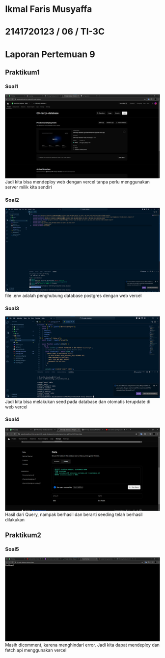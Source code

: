 # Ikmal Faris Musyaffa
# 2141720123 / 06 / TI-3C
# Laporan Pertemuan 9

## Praktikum1
### Soal1
![gambar](images/1.png)
Jadi kita bisa mendeploy web dengan vercel tanpa perlu menggunakan server milik kita sendiri

### Soal2
![gambar](images/2.png)
file .env adalah penghubung database postgres dengan web vercel

### Soal3
![gambar](images/3.png)
Jadi kita bisa melakukan seed pada database dan otomatis terupdate di web vercel

### Soal4
![gambar](images/4.png)
Hasil dari Query, nampak berhasil dan berarti seeding telah berhasil dilakukan

## Praktikum2

### Soal5
![gambar](images/5.png)
Masih dicomment, karena menghindari error. Jadi kita dapat mendeploy dan fetch api menggunakan vercel